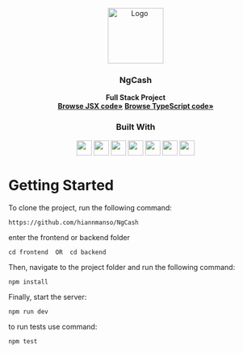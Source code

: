 <br />
<div align="center">
  <a href="https://github.com/NivaldoFarias/valex-api">
    <img src="https://ng.cash/_nuxt/img/logo-ngcash-branco.88c5860.svg" alt="Logo" width="110">
  </a>

<h3 align="center">NgCash</h3>

  <p>
 <strong>Full Stack Project</strong>
    <br />
    <a href="https://github.com/hiannmanso/NgCash/tree/main/frontend"><strong>Browse JSX code»</strong></a>
    <a href="https://github.com/hiannmanso/NgCash/tree/main/backend"><strong>Browse TypeScript code»</strong></a>
</div>

<div align="center">
  <h3>Built With</h3>

  <img src="https://img.shields.io/badge/PostgreSQL-316192?style=for-the-badge&logo=postgresql&logoColor=white" height="30px"/>
  <img src="https://img.shields.io/badge/TypeScript-007ACC?style=for-the-badge&logo=typescript&logoColor=white" height="30px"/>
  <img src="https://img.shields.io/badge/Node.js-43853D?style=for-the-badge&logo=node.js&logoColor=white" height="30px"/>  
  <img src="https://img.shields.io/badge/Express.js-404D59?style=for-the-badge&logo=express.js&logoColor=white" height="30px"/>
  <img src="https://img.shields.io/badge/React-20232A?style=for-the-badge&logo=react&logoColor=61DAFB" height="30px"/>
  <img src="https://img.shields.io/badge/React_Router-CA4245?style=for-the-badge&logo=react-router&logoColor=white" height="30px"/>
  <img src="https://img.shields.io/badge/styled--components-DB7093?style=for-the-badge&logo=styled-components&logoColor=white" height="30px"/>
</div>


# Getting Started


To clone the project, run the following command:

```git
https://github.com/hiannmanso/NgCash
```
enter the frontend or backend folder
```git
cd frontend  OR  cd backend
```


Then, navigate to the project folder and run the following command:

```git
npm install
```

Finally, start the server:

```git
npm run dev
```

to run tests use command:
```git
npm test
```

